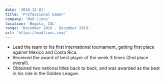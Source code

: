 ```yaml
---
date: '2018-12-01'
title: 'Professional Gamer'
company: 'Mad Lions'
location: 'Bogota, COL'
range: 'December 2018 - December 2019'
url: 'https://madlions.com/'
---
```


- Lead the team to his first international tournament, getting first place against Mexico and Costa Rica.
- Received the award of best player of the week 3 times (2nd place overall).
- Obtained two national titles back to back, and was awarded as the best in his role in the Golden League.
